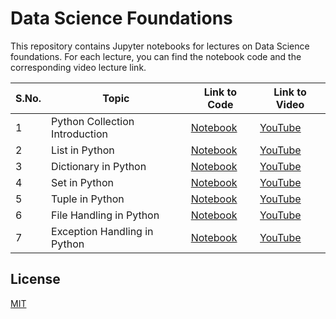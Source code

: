 # Data Science Foundations

This repository contains Jupyter notebooks for lectures on Data Science foundations. For each lecture, you can find the notebook code and the corresponding video lecture link.

| S.No. | Topic | Link to Code | Link to Video |
|-------|-------|--------------|---------------|
| 1     | Python Collection Introduction | [Notebook](./a_python_collections.ipynb)| [YouTube](https://youtu.be/4e9AUEjsTdU) |
| 2     | List in Python | [Notebook](./b_python_list.ipynb) | [YouTube](https://youtu.be/eHHTcMjxdsI) |
| 3     | Dictionary in Python | [Notebook](./c_python_dictionary.ipynb) | [YouTube](https://youtu.be/xahz4B3AkZ8) |
| 4     | Set in Python | [Notebook](./d_python_set.ipynb) | [YouTube](https://youtu.be/NgWCQ2JFd6Q) |
| 5     | Tuple in Python | [Notebook](./e_python_tuple.ipynb) | [YouTube](https://youtu.be/gXKZ_4naf3Y) |
| 6     | File Handling in Python | [Notebook](./f_file_handling.ipynb) | [YouTube](https://youtu.be/pVShOUK1-LE) |
| 7     | Exception Handling in Python | [Notebook](./g_exception_handling.ipynb) | [YouTube](https://youtu.be/qXEzZXIB5fc) |


## License

[MIT](./LICENSE)

